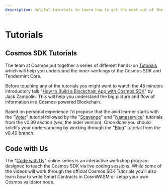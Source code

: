 ```yaml
---
description: Helpful tutorials to learn how to get the most out of the Cosmos SDK.
---
```


# Tutorials

## Cosmos SDK Tutorials

The team at Cosmos put together a series of different hands-on [Tutorials](https://tutorials.cosmos.network/) which will help you understand the inner-workings of the Cosmos SDK and Tendermint Core.

Before touching any of the tutorials you might want to watch the 45 minutes introductory talk "[How to Build a Blockchain App with Cosmos SDK](https://www.youtube.com/watch?v=pyAmxlzVdqM)" by Jack Zampolin. This will help you understand the big picture and flow of information in a Cosmos-powered Blockchain.

Based on personal experience I'd propose that the avid learner starts with the "[Voter](https://tutorials.cosmos.network/voter-legacy/)" tutorial followed by the "[Scavenge](https://tutorials.cosmos.network/scavenge/tutorial/01-background.html)" and "[Nameservice](https://tutorials.cosmos.network/nameservice/tutorial/00-intro.html)" tutorials from the v0.39 section \(yes, the older version\). Once done you should solidify your understanding by working through the "[Blog](https://tutorials.cosmos.network/blog/tutorial/01-index.html)" tutorial from the v0.40 branch.

## Code with Us

The "[Code with Us](https://v1.cosmos.network/series/code-with-us)" online series is an interactive workshop program designed to teach the Cosmos SDK via live coding sessions. While some of the videos will work through the official Cosmos SDK Tutorials you'll also learn how to write Smart Contracts in CosmWASM or setup your own Cosmos validator node.

